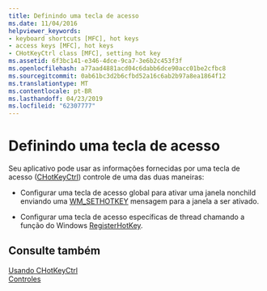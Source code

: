```yaml
---
title: Definindo uma tecla de acesso
ms.date: 11/04/2016
helpviewer_keywords:
- keyboard shortcuts [MFC], hot keys
- access keys [MFC], hot keys
- CHotKeyCtrl class [MFC], setting hot key
ms.assetid: 6f3bc141-e346-4dce-9ca7-3e6b2c453f3f
ms.openlocfilehash: a77aad4881acd04c6dabb6dce90acc01be2cfbc8
ms.sourcegitcommit: 0ab61bc3d2b6cfbd52a16c6ab2b97a8ea1864f12
ms.translationtype: MT
ms.contentlocale: pt-BR
ms.lasthandoff: 04/23/2019
ms.locfileid: "62307777"
---
```

# <a name="setting-a-hot-key"></a>Definindo uma tecla de acesso

Seu aplicativo pode usar as informações fornecidas por uma tecla de acesso ([CHotKeyCtrl](../mfc/reference/chotkeyctrl-class.md)) controle de uma das duas maneiras:

- Configurar uma tecla de acesso global para ativar uma janela nonchild enviando uma [WM_SETHOTKEY](/windows/desktop/inputdev/wm-sethotkey) mensagem para a janela a ser ativado.

- Configurar uma tecla de acesso específicas de thread chamando a função do Windows [RegisterHotKey](/windows/desktop/api/winuser/nf-winuser-registerhotkey).

## <a name="see-also"></a>Consulte também

[Usando CHotKeyCtrl](../mfc/using-chotkeyctrl.md)<br/>
[Controles](../mfc/controls-mfc.md)
